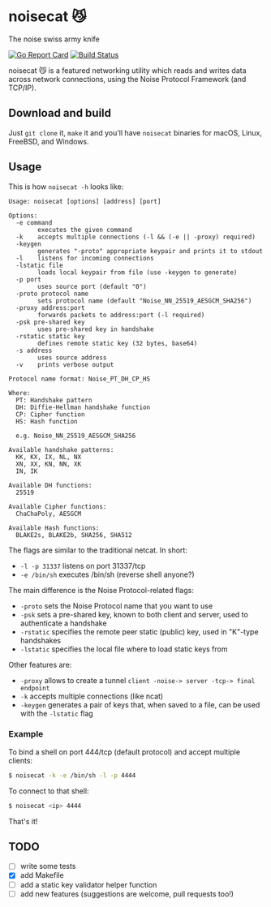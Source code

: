 # noisecat :smirk_cat:
The noise swiss army knife

[![Go Report Card](https://goreportcard.com/badge/github.com/gedigi/noisecat)](https://goreportcard.com/report/github.com/gedigi/noisecat) [![Build Status](https://travis-ci.org/gedigi/noisecat.svg?branch=master)](https://travis-ci.org/gedigi/noisecat)

noisecat :smirk_cat: is a featured networking utility which reads and writes data across network connections, using the Noise Protocol Framework (and TCP/IP).


## Download and build
Just `git clone` it, `make` it and you'll have `noisecat` binaries for macOS, Linux, FreeBSD, and Windows.

## Usage
This is how `noisecat -h` looks like:

```
Usage: noisecat [options] [address] [port]

Options:
  -e command
    	executes the given command
  -k	accepts multiple connections (-l && (-e || -proxy) required)
  -keygen
    	generates "-proto" appropriate keypair and prints it to stdout
  -l	listens for incoming connections
  -lstatic file
    	loads local keypair from file (use -keygen to generate)
  -p port
    	uses source port (default "0")
  -proto protocol name
    	sets protocol name (default "Noise_NN_25519_AESGCM_SHA256")
  -proxy address:port
    	forwards packets to address:port (-l required)
  -psk pre-shared key
    	uses pre-shared key in handshake
  -rstatic static key
    	defines remote static key (32 bytes, base64)
  -s address
    	uses source address
  -v	prints verbose output

Protocol name format: Noise_PT_DH_CP_HS

Where:
  PT: Handshake pattern
  DH: Diffie-Hellman handshake function
  CP: Cipher function
  HS: Hash function

  e.g. Noise_NN_25519_AESGCM_SHA256

Available handshake patterns:
  KK, KX, IX, NL, NX
  XN, XX, KN, NN, XK
  IN, IK
 
Available DH functions:
  25519
 
Available Cipher functions:
  ChaChaPoly, AESGCM
 
Available Hash functions:
  BLAKE2s, BLAKE2b, SHA256, SHA512
```

The flags are similar to the traditional netcat. In short:
* `-l -p 31337` listens on port 31337/tcp
* `-e /bin/sh` executes /bin/sh (reverse shell anyone?)

The main difference is the Noise Protocol-related flags:
* `-proto` sets the Noise Protocol name that you want to use
* `-psk` sets a pre-shared key, known to both client and server, used to authenticate a handshake
* `-rstatic` specifies the remote peer static (public) key, used in "K"-type handshakes
* `-lstatic` specifies the local file where to load static keys from

Other features are:
* `-proxy` allows to create a tunnel `client -noise-> server -tcp-> final endpoint`
* `-k` accepts multiple connections (like ncat)
* `-keygen` generates a pair of keys that, when saved to a file, can be used with the `-lstatic` flag

### Example
To bind a shell on port 444/tcp (default protocol) and accept multiple clients:

```bash
$ noisecat -k -e /bin/sh -l -p 4444
```

To connect to that shell:
```bash
$ noisecat <ip> 4444
```

That's it!

## TODO
- [ ] write some tests
- [x] add Makefile
- [ ] add a static key validator helper function
- [ ] add new features (suggestions are welcome, pull requests too!)
